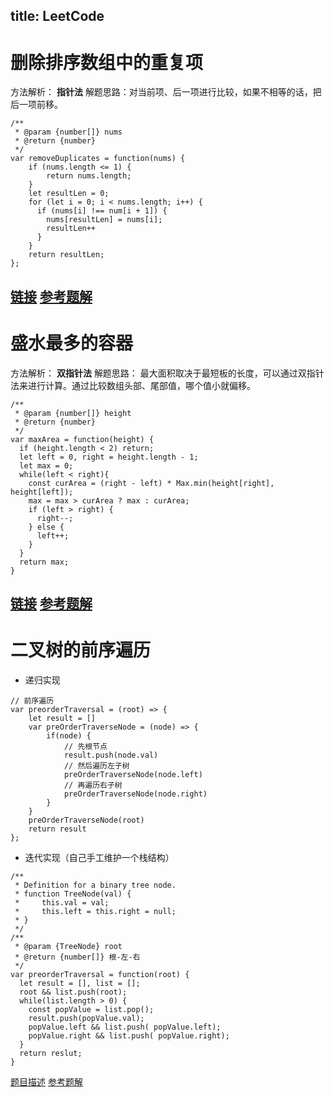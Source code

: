 title: LeetCode
---
# 删除排序数组中的重复项
方法解析： **指针法**
解题思路：对当前项、后一项进行比较，如果不相等的话，把后一项前移。
```
/**
 * @param {number[]} nums
 * @return {number}
 */
var removeDuplicates = function(nums) {
    if (nums.length <= 1) {
        return nums.length;
    }
    let resultLen = 0;
    for (let i = 0; i < nums.length; i++) {
      if (nums[i] !== num[i + 1]) {
        nums[resultLen] = nums[i];
        resultLen++
      }
    }
    return resultLen;
};
```
[链接](https://leetcode-cn.com/problems/remove-duplicates-from-sorted-array/)
[参考题解](https://leetcode-cn.com/problems/remove-duplicates-from-sorted-array/solution/26-shan-chu-pai-xu-shu-zu-zhong-de-zhong-fu-xian-6/)
---
# 盛水最多的容器
方法解析： **双指针法**
解题思路： 最大面积取决于最短板的长度，可以通过双指针法来进行计算。通过比较数组头部、尾部值，哪个值小就偏移。
```
/**
 * @param {number[]} height
 * @return {number}
 */
var maxArea = function(height) {
  if (height.length < 2) return;
  let left = 0, right = height.length - 1;
  let max = 0;
  while(left < right){
    const curArea = (right - left) * Max.min(height[right], height[left]);
    max = max > curArea ? max : curArea;
    if (left > right) {
      right--;
    } else {
      left++;
    }
  }
  return max;
}
```
[链接](https://leetcode-cn.com/problems/container-with-most-water/)
[参考题解](https://leetcode-cn.com/problems/container-with-most-water/solution/)
---
# 二叉树的前序遍历
* 递归实现
```
// 前序遍历
var preorderTraversal = (root) => {
    let result = []
    var preOrderTraverseNode = (node) => {
        if(node) {
            // 先根节点
            result.push(node.val)
            // 然后遍历左子树
            preOrderTraverseNode(node.left)
            // 再遍历右子树
            preOrderTraverseNode(node.right)
        }
    }
    preOrderTraverseNode(root)
    return result
};
```
* 迭代实现（自己手工维护一个栈结构）
```
/**
 * Definition for a binary tree node.
 * function TreeNode(val) {
 *     this.val = val;
 *     this.left = this.right = null;
 * }
 */
/**
 * @param {TreeNode} root
 * @return {number[]} 根-左-右
 */
var preorderTraversal = function(root) {
  let result = [], list = [];
  root && list.push(root);
  while(list.length > 0) {
    const popValue = list.pop();
    result.push(popValue.val);
    popValue.left && list.push( popValue.left);
    popValue.right && list.push( popValue.right);
  }
  return reslut;
}
```
[题目描述](https://leetcode-cn.com/problems/binary-tree-preorder-traversal/)
[参考题解](https://leetcode-cn.com/problems/binary-tree-preorder-traversal/solution/er-cha-shu-de-qian-xu-bian-li-by-leetcode/)